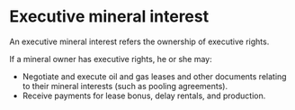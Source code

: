 # Executive mineral interest

An executive mineral interest refers the ownership of executive rights.

If a mineral owner has executive rights, he or she may:
- Negotiate and execute oil and gas leases and other documents relating to their mineral interests (such as pooling agreements).
- Receive payments for lease bonus, delay rentals, and production.